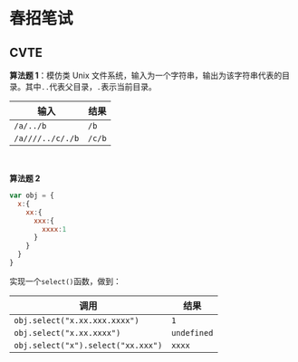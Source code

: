 # 春招笔试

## CVTE
**算法题 1**：模仿类 Unix 文件系统，输入为一个字符串，输出为该字符串代表的目录。其中`..`代表父目录，`.`表示当前目录。

|输入|结果|
|---|---|
| `/a/../b` | `/b` |
| `/a////../c/./b` | `/c/b` |

<br>

**算法题 2**
```javascript
var obj = {
  x:{
    xx:{
      xxx:{
        xxxx:1
      }
    }
  }
}
```
实现一个`select()`函数，做到：

|调用|结果|
|---|---|
| `obj.select("x.xx.xxx.xxxx")` | `1` |
| `obj.select("x.xx.xxxx")` | `undefined` |
| `obj.select("x").select("xx.xxx")` | `xxxx` |
